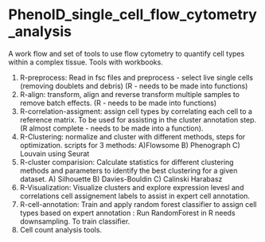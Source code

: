 # PhenoID_single_cell_flow_cytometry_analysis
A work flow and set of tools to use flow cytometry to quantify cell types within a complex tissue.
Tools with workbooks.
1. R-preprocess: Read in fsc files and preprocess - select live single cells (removing doublets and debris) (R - needs to be made into functions)
2. R-align: transform, align and reverse transform multiple samples to remove batch effects. (R - needs to be made into functions)
3. R-correlation-assigment: assign cell types by correlating each cell to a reference matrix.  To be used for assisting in the cluster annotation step. (R almost complete - needs to be made into a function).
4. R-Clustering: normalize and cluster with different methods, steps for optimization. scripts for 3 methods: 
   A)Flowsome B) Phenograph C) Louvain using Seurat
5. R-cluster comparision: Calculate statistics for different clustering methods and parameters to identify the best clustering for a given dataset. 
   A) Silhouette B) Davies-Bouldin C) Calinski Harabasz 
6. R-Visualization: Visualize clusters and explore expression levesl and correlations cell assignement labels to assist in expert cell annotation. 
9. R-cell-annotation: Train and apply random forest classifier to assign cell types based on expert annotation : Run RandomForest in R needs downsampling.  To train classifier.  
10. Cell count analysis tools. 

